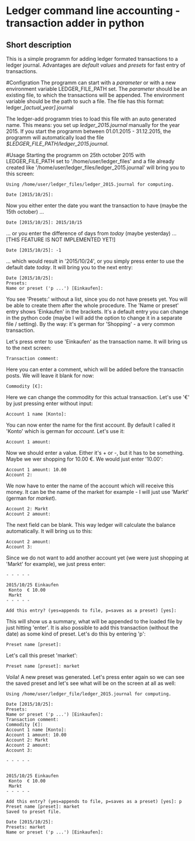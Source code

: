 Ledger command line accounting - transaction adder in python
============================================================

Short description
-----------------

This is a simple programm for adding ledger formated transactions to a ledger journal. Advantages are *default values* and *presets* for fast entry of transactions.


#Configration
The programm can start with a *parameter* or with a new environment variable LEDGER_FILE_PATH set. The *parameter* should be an existing file, to which the transactions will be appended. The environment variable should be the path to such a file. The file has this format: ledger_*[actual_year]*.journal

The ledger-add programm tries to load this file with an auto generated name. This means: you set up *ledger_2015.journal* manually for the year 2015. If you start the programm between 01.01.2015 - 31.12.2015, the programm will automatically load the file *$LEDGER_FILE_PATH/ledger_2015.journal*.


#Usage
Starting the programm on 25th october 2015 with LEDGER_FILE_PATH set to '/home/user/ledger_files' and a file already created like '/home/user/ledger_files/ledger_2015.journal' will bring you to this screen:

	Using /home/user/ledger_files/ledger_2015.journal for computing.

	Date [2015/10/25]:

Now you either enter the date you want the transaction to have (maybe the 15th october) ...

	Date [2015/10/25]: 2015/10/15

... or you enter the difference of days from *today* (maybe yesterday) ...
[THIS FEATURE IS NOT IMPLEMENTED YET!]

	Date [2015/10/25]: -1

... which would result in '2015/10/24', or you simply press enter to use the default date *today*. It will bring you to the next entry:

	Date [2015/10/25]:
	Presets:
	Name or preset ('p ...') [Einkaufen]:

You see 'Presets:' without a list, since you do not have presets yet. You will be able to create them after the whole procedure. The 'Name or preset' entry shows 'Einkaufen' in the brackets. It's a default entry you can change in the python code (maybe I will add the option to change it in a separate file / setting). By the way: it's german for 'Shopping' - a very common transaction.

Let's press enter to use 'Einkaufen' as the transaction name. It will bring us to the next screen:

	Transaction comment:

Here you can enter a comment, which will be added before the transactin posts. We will leave it blank for now:

	Commodity [€]:

Here we can change the commodity for this actual transaction. Let's use '€' by just pressing enter without input:

	Account 1 name [Konto]:

You can now enter the name for the first account. By default I called it 'Konto' which is german for *account*. Let's use it:

	Account 1 amount:

Now we should enter a value. Either it's + or -, but it has to be something. Maybe we wer shopping for 10.00 €. We would just enter '10.00':

	Account 1 amount: 10.00
	Account 2:

We now have to enter the name of the account which will receive this money. It can be the name of the market for example - I will just use 'Markt' (german for *market*).

	Account 2: Markt
	Account 2 amount:

The next field can be blank. This way ledger will calculate the balance automatically. It will bring us to this:

	Account 2 amount:
	Account 3:

Since we do not want to add another account yet (we were just shopping at 'Markt' for example), we just press enter:

	- - - - -

	2015/10/25 Einkaufen
	 Konto  € 10.00
	 Markt
	- - - - -

	Add this entry? (yes=appends to file, p=saves as a preset) [yes]:

This will show us a summary, what will be appended to the loaded file by just hitting 'enter'. It is also possible to add this transaction (without the date) as some kind of preset. Let's do this by entering 'p':

	Preset name [preset]:

Let's call this preset 'market':

	Preset name [preset]: market

Voila! A new preset was generated. Let's press enter again so we can see the saved preset and let's see what will be on the screen at all as well:

	Using /home/user/ledger_file/ledger_2015.journal for computing.

	Date [2015/10/25]:
	Presets:
	Name or preset ('p ...') [Einkaufen]:
	Transaction comment:
	Commodity [€]:
	Account 1 name [Konto]:
	Account 1 amount: 10.00
	Account 2: Markt
	Account 2 amount:
	Account 3:

	- - - - -


	2015/10/25 Einkaufen
	 Konto  € 10.00
	 Markt
	- - - - -

	Add this entry? (yes=appends to file, p=saves as a preset) [yes]: p
	Preset name [preset]: market
	Saved to preset file.

	Date [2015/10/25]:
	Presets: market
	Name or preset ('p ...') [Einkaufen]: